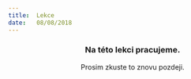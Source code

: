 ```yaml
---
title:  Lekce
date:   08/08/2018
---
```


### <center>Na této lekci pracujeme.</center>
<center>Prosim zkuste to znovu pozdeji.</center>